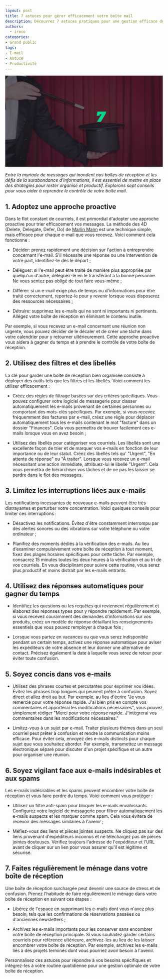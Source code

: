 ```yaml
---
layout: post
title: 7 astuces pour gérer efficacement votre boîte mail
description: Découvrez 7 astuces pratiques pour une gestion efficace de votre boîte mail. Économisez du temps, réduisez votre stress et restez organisé dès maintenant !
authors:
  - iroco
categories:
- Grand public
tags:
- E-mail
- Astuce
- Productivité
---
```

![Illustration de l'article](/images/astuces-email/astuces-email.png)

*Entre la myriade de messages qui inondent nos boîtes de réception et les défis de la surabondance d'informations, il est essentiel de mettre en place des stratégies pour rester organisé et productif. Explorons sept conseils pour vous aider à reprendre le contrôle de votre boîte mail.*

## 1. Adoptez une approche proactive
Dans le flot constant de courriels, il est primordial d'adopter une approche proactive pour trier efficacement vos messages. La méthode des 4D (Delete, Delegate, Defer, Do) de [Marlin Mann](https://www.43folders.com/) est une technique simple, mais efficace pour chaque e-mail que vous recevez. Voici comment cela fonctionne :

* Décider: prenez rapidement une décision sur l'action à entreprendre concernant l'e-mail. S'il nécessite une réponse ou une intervention de votre part, identifiez-le dès le départ ;

* Déléguer: si l'e-mail peut être traité de manière plus appropriée par quelqu'un d'autre, déléguez-le en le transférant à la bonne personne. Ne vous sentez pas obligé de tout faire vous-même ;

* Différer: si un e-mail exige plus de temps ou d'informations pour être traité correctement, reportez-le pour y revenir lorsque vous disposerez des ressources nécessaires ;

* Détruire: supprimez les e-mails qui ne sont ni importants ni pertinents. Allégez votre boîte de réception en éliminant le contenu inutile.

Par exemple, si vous recevez un e-mail concernant une réunion non urgente, vous pouvez décider de le décaler et de créer une tâche dans votre calendrier pour y retourner ultérieurement. Cette approche proactive vous aidera à gagner du temps et à prendre le contrôle de votre boîte de réception.

## 2. Utilisez des filtres et des libellés
La clé pour garder une boîte de réception bien organisée consiste à déployer des outils tels que les filtres et les libellés. Voici comment les utiliser efficacement :

* Créez des règles de filtrage basées sur des critères spécifiques. Vous pouvez configurer votre logiciel de messagerie pour classer automatiquement les e-mails provenant de certaines personnes ou comportant des mots-clés spécifiques. Par exemple, si vous recevez fréquemment des factures par e-mail, créez une règle pour déplacer automatiquement tous les e-mails contenant le mot "facture" dans un dossier "Finances". Cela vous permettra de trouver facilement ces e-mails lorsque vous en avez besoin ;

* Utilisez des libellés pour catégoriser vos courriels. Les libellés sont une excellente façon de trier et de marquer vos e-mails en fonction de leur importance ou de leur statut. Créez des libellés tels qu' "Urgent", "En attente de réponse" ou "À traiter". Lorsque vous recevez un e-mail nécessitant une action immédiate, attribuez-lui le libellé "Urgent". Cela vous permettra de hiérarchiser vos tâches et de ne pas les laisser se perdre dans le flot des messages.

## 3. Limitez les interruptions liées aux e-mails
Les notifications incessantes de nouveaux e-mails peuvent être très distrayantes et perturber votre concentration. Voici quelques conseils pour limiter ces interruptions :

* Désactivez les notifications. Évitez d'être constamment interrompu par des alertes sonores ou des vibrations sur votre téléphone ou votre ordinateur ;

* Planifiez des moments dédiés à la vérification des e-mails. Au lieu d’examiner compulsivement votre boîte de réception à tout moment, fixez des plages horaires spécifiques pour cette tâche. Par exemple, consacrez 15 minutes toutes les deux heures à la vérification et au tri de vos courriels. En vous disciplinant pour suivre cette routine, vous serez plus productif et moins distrait par les e-mails entrants.

## 4. Utilisez des réponses automatiques pour gagner du temps

* Identifiez les questions ou les requêtes qui reviennent régulièrement et élaborez des réponses types pour y répondre rapidement. Par exemple, si vous recevez couramment des demandes d'informations sur vos produits, créez un modèle de réponse détaillant les renseignements essentiels que vous pouvez remployer à chaque fois ;

* Lorsque vous partez en vacances ou que vous serez indisponible pendant un certain temps, activez une réponse automatique pour aviser les expéditeurs de votre absence et leur donner une alternative de contact. Précisez également la date à laquelle vous serez de retour pour éviter toute confusion.

## 5. Soyez concis dans vos e-mails

* Utilisez des phrases courtes et percutantes pour exprimer vos idées. Évitez les phrases trop longues qui peuvent prêter à confusion. Soyez direct et allez droit au but. Par exemple, au lieu d'écrire "Je vous remercie pour votre réponse rapide. J'ai bien pris en compte vos commentaires et apporterai les modifications nécessaires", vous pouvez simplement rédiger "Merci pour votre réponse rapide. J'intègrerai vos commentaires dans les modifications nécessaires."

* Limitez-vous à un sujet par e-mail. Traiter plusieurs thèmes dans un seul courriel peut prêter à confusion et rendre la communication moins efficace. Pour éviter cela, envoyez des e-mails distincts pour chaque sujet que vous souhaitez aborder. Par exemple, transmettez un message électronique séparé pour discuter d'un projet spécifique et un autre pour organiser une réunion.

## 6. Soyez vigilant face aux e-mails indésirables et aux spams
Les e-mails indésirables et les spams peuvent encombrer votre boîte de réception et vous faire perdre du temps. Voici comment vous protéger :

* Utilisez un filtre anti-spam pour bloquer les e-mails envahissants. Configurez votre logiciel de messagerie pour filtrer automatiquement les e-mails suspects et les marquer comme spam. Cela vous évitera de recevoir des messages similaires à l'avenir ;

* Méfiez-vous des liens et pièces jointes suspects. Ne cliquez pas sur des liens provenant d'expéditeurs inconnus et ne téléchargez pas de pièces jointes douteuses. Vérifiez toujours l'adresse de l'expéditeur et l'URL avant de cliquer sur un lien pour vous assurer qu'il est légitime et sécurisé.

## 7. Faites régulièrement le ménage dans votre boîte de réception
Une boîte de réception surchargée peut devenir une source de stress et de confusion. Prenez l'habitude de faire régulièrement le ménage dans votre boîte de réception en suivant ces étapes :

* Libérez de l'espace en supprimant les e-mails dont vous n'avez plus besoin, tels que les confirmations de réservations passées ou d'anciennes newsletters ;

* Archivez les e-mails importants pour les conserver sans encombrer votre boîte de réception principale. Si vous souhaitez garder certains courriels pour référence ultérieure, archivez-les au lieu de les laisser encombrer votre boîte de réception. Par exemple, archivez les e-mails liés à des projets terminés dont vous pourriez avoir besoin à l'avenir.

Personnalisez ces astuces pour répondre à vos besoins spécifiques et intégrez-les à votre routine quotidienne pour une gestion optimale de votre boîte de réception. 
